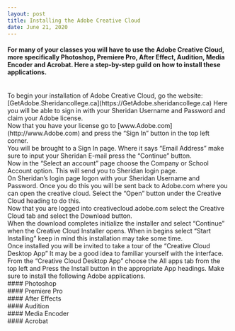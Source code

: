 ```yaml
---
layout: post
title: Installing the Adobe Creative Cloud
date: June 21, 2020
--- 
```

#### For many of your classes you will have to use the Adobe Creative Cloud, more specifically Photoshop, Premiere Pro, After Effect, Audition, Media Encoder and Acrobat.  Here a step-by-step guild on how to install these applications.
<br>
To begin your installation of Adobe Creative Cloud, go the website: [GetAdobe.Sheridancollege.ca](https://GetAdobe.sheridancollege.ca) Here you will be able to sign in with your Sheridan Username and Password and claim your Adobe license.  
<br>
Now that you have your license go to [www.Adobe.com](http://www.Adobe.com) and press the “Sign In” button in the top left corner.  
<br>
You will be brought to a Sign In page.  Where it says “Email Address” make sure to input your Sheridan E-mail press the “Continue” button. 
<br>
Now in the “Select an account” page choose the Company or School Account option.  This will send you to Sheridan login page.  
<br>
On Sheridan’s login page logon with your Sheridan Username and Password.  Once you do this you will be sent back to Adobe.com where you can open the creative cloud.  Select the “Open” button under the Creative Cloud heading to do this.  
<br>
Now that you are logged into creativecloud.adobe.com select the Creative Cloud tab and select the Download button.   
<br>
When the download completes initialize the installer and select “Continue” when the Creative Cloud Installer opens. When in begins select “Start Installing” keep in mind this installation may take some time. 
<br>
Once installed you will be invited to take a tour of the “Creative Cloud Desktop App” It may be a good idea to familiar yourself with the interface. 
<br>
From the “Creative Cloud Desktop App” choose the All apps tab from the top left and Press the Install button in the appropriate App headings.  Make sure to install the following Adobe applications.  
<br>
#### Photoshop 
<br>
#### Premiere Pro  
<br>
#### After Effects  
<br>
#### Audition   
<br>
#### Media Encoder  
<br>
#### Acrobat 


